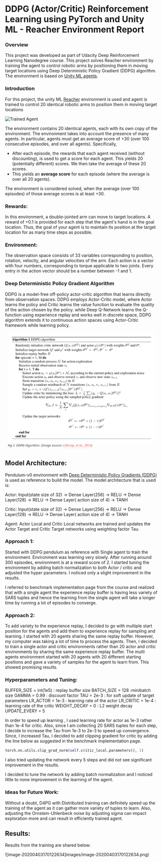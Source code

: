 [//]: # "Image References"

[image1]: https://user-images.githubusercontent.com/10624937/43851024-320ba930-9aff-11e8-8493-ee547c6af349.gif "Trained Agent"
[image2]: https://user-images.githubusercontent.com/10624937/43851646-d899bf20-9b00-11e8-858c-29b5c2c94ccc.png "Crawler"


# DDPG (Actor/Critic) Reinforcement Learning using PyTorch and Unity ML -  Reacher Environment Report

### Overview

This project was developed as part of Udacity Deep Reinforcement Learning Nanodegree course. This project solves Reacher environment by training the agent to control robotic arms by positioning them in moving target locations using Deep Deterministic Policy Gradient (DDPG) algorithm. The environment is based on [Unity ML agents](https://github.com/Unity-Technologies/ml-agents). 

### Introduction

For this project, the unity ML [Reacher](https://github.com/Unity-Technologies/ml-agents/blob/master/docs/Learning-Environment-Examples.md#reacher) environment is used and agent is trained to control 20 identical robotic arms to position them in moving target locations

![Trained Agent][image1]

The environment contains 20 identical agents, each with its own copy of the environment. The environment  takes into account the presence of many agents.  In particular, agents must get an average score of +30 (over 100 consecutive episodes, and over all agents).  Specifically,

- After each episode, the rewards that each agent received (without discounting),  is used to get a score for each agent.  This yields 20 (potentially different) scores.  We then take the average of these 20 scores. 
- This yields an **average score** for each episode (where the average is over all 20 agents).

The environment is considered solved, when the average (over 100 episodes) of those average scores is at least +30. 

### Rewards:

In this environment, a double-jointed arm can move to target locations. A reward of +0.1 is provided for each step that the agent's hand is in the goal location. Thus, the goal of your agent is to maintain its position at the target location for as many time steps as possible.

### Environment:

The observation space consists of 33 variables corresponding to position, rotation, velocity, and angular velocities of the arm. Each action is a vector with four numbers, corresponding to torque applicable to two joints. Every entry in the action vector should be a number between -1 and 1.



### Deep Deterministic Policy Gradient Algorithm

DDPG is a model-free off-policy actor-critic algorithm that learns directly from observation spaces. DDPG employs Actor-Critic model, where Actor learns the policy and Critic learns the value function to evaluate the quality of the action chosen by the policy. while Deep Q-Network learns the Q-function using experience replay  and works well in discrete space, DDPG algorithm extends it to  continuous action spaces using Actor-Critic framework while learning policy.

![image-20200403165854862](images/image-20200403165854862.png)



## Model Architecture:

Pendulum-v0 environment with [Deep Deterministic Policy Gradients (DDPG)](https://github.com/udacity/deep-reinforcement-learning/blob/master/ddpg-pendulum/DDPG.ipynb) is used as reference  to build the model.  The model architecture that is used is:

Actor:
	Input(state size of 32) &rarr; Dense Layer(256) &rarr; RELU &rarr; Dense Layer(128) &rarr; RELU &rarr; Dense Layer( action size of 4) &rarr; TANH

Critic:
	Input(state size of 32) &rarr; Dense Layer(256) &rarr; RELU &rarr; Dense Layer(128) &rarr; RELU &rarr; Dense Layer( action size of 4) &rarr; TANH

Agent:
	Actor Local and Critic Local networks are trained and updates the Actor Target and Critic Target networks using weighting factor Tau.



### Approach 1:

Started with DDPG pendulum as reference with Single agent to train the environment. Environment was learning very slowly. After running around 300 episodes, environment is at a reward score of 2. I started tuning the environment by adding batch normalization to both Actor / critic and adjusted the hyper parameters.  I noticed only a slight improvement in the results.  

I referred to benchmark implementation page from the course and realized that with a single agent the experience replay buffer is having less variety of SARS tuples and hence the learning from the single agent will take a longer time by running a lot of episodes to converge.

### Approach 2:

To add variety to the experience replay, I decided to go with multiple start position for the agents and add them to experience replay for sampling and learning.  I started with 20 agents sharing the same replay buffer. However, my computer was taking a lot of time to process the agents. Then, I decided to train a single actor and critic environments rather than 20 actor and critic environments by sharing the same experience replay buffer. The multi agents environment started with 20 agents with 20 different starting positions and gave a variety of samples for the agent to learn from.  This showed promising results. 

### Hyperparameters and Tuning:

BUFFER_SIZE = int(1e5)  : replay buffer size
BATCH_SIZE = 128        :minibatch size
GAMMA = 0.99            : discount factor
TAU = 2e-3              : for soft update of target parameters
LR_ACTOR = 1e-3         : learning rate of the actor 
LR_CRITIC = 1e-4        : learning rate of the critic
WEIGHT_DECAY = 0        : L2 weight decay
UPDATE_EVERY = 5



In order to speed up learning , I used learning rate for actor as 1e-3 rather than 1e-4 for critic. Also, since I am collecting 20 SARS tuples for each step, I decide to increase the Tau from 1e-3 to 2e-3 to speed up convergence. Since, I increased Tau, I decided to add clipping gradient for critic by adding the line below as suggested in the benchmark implementation page.

```python
torch.nn.utils.clip_grad_norm(self.critic_local.parameters(), 1)
```

I also tried updating the network every 5 steps and did not see significant improvement in the results. 

I decided to tune the network by adding batch normalization and I  noticed little to none improvement in the learning of the agent. 

### Ideas for Future Work:

Without a doubt, D4PG with Distributed training can definitely speed up the training of the agent as it can gather more variety of tuples to learn.  Also, adjusting the Ornstein-Uhlenbeck noise by adjusting sigma can impact exploration more and can result in efficiently trained agent.

## Results:

Results from the training are shared below:

![image-20200403170122634]images/image-20200403170122634.png)



### 